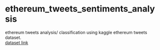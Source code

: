 # ethereum_tweets_sentiments_analysis

ethereum tweets analysis/ classification using kaggle ethereum tweets dataset. 
<br/>[dataset link](https://www.kaggle.com/mathurinache/ethereum-tweets)
